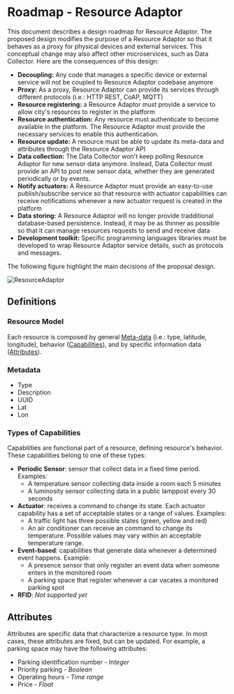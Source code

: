 # Roadmap - Resource Adaptor

This document describes a design roadmap for Resource Adaptor. The proposed
design modifies the purpose of a Resource Adaptor so that it behaves as a proxy
for physical devices and external services. This conceptual change may also
affect other microservices, such as Data Collector. Here are the consequences
of this design:

* **Decoupling:** Any code that manages a specific device or external service
will not be coupled to Resource Adaptor codebase anymore
* **Proxy:** As a proxy, Resource Adaptor can provide its services through
different protocols (i.e.: HTTP REST, CoAP, MQTT)
* **Resource registering:** a Resource Adaptor must provide a service to 
allow city's resources to register in the platform
* **Resource authentication:** Any resource must authenticate to become 
available in the platform. The Resource Adaptor must provide the necessary
services to enable this authentication.
* **Resource update:** A resource must be able to update its meta-data and
attributes through the Resource Adaptor API
* **Data collection:** The Data Collector won't keep polling Resource Adaptor 
for new sensor data anymore. Instead, Data Collector must provide an API to
post new sensor data, whether they are generated periodically or by events.
* **Notify actuators:** A Resource Adaptor must provide an easy-to-use 
publish/subscribe service so that resource with actuator capabilities can
receive notifications whenever a new actuator request is created in the 
platform
* **Data storing:** A Resource Adaptor will no longer provide tradditional
database-based persistence. Instead, it may be as thinner as possible so that
it can manage resources requests to send and receive data
* **Development toolkit:** Specific programming languages libraries must be
developed to wrap Resource Adaptor service details, such as protocols and 
messages.

The following figure highlight the main decisions of the proposal design.

![ResourceAdaptor](../images/resource_adaptor_roadmap.png)

## Definitions

### Resource Model

Each resource is composed by general [Meta-data](#metadata)
(i.e.: type, latitude, longitude), behavior ([Capabilities](#capabilities)),
and by specific information data ([Attributes](#attributes)).

### Metadata

* Type
* Description
* UUID
* Lat
* Lon

### Types of Capabilities

Capabilities are functional part of a resource, defining resource's behavior.
These capabilities belong to one of these types:

* **Periodic Sensor**: sensor that collect data in a fixed time period.
Examples:
  * A temperature sensor collecting data inside a room each 5 minutes
  * A luminosity sensor collecting data in a public lamppost every 30 seconds
* **Actuator**: receives a command to change its state. Each actuator
capability has a set of acceptable states or a range of values. Examples:
  * A traffic light has three possible states (green, yellow and red)
  * An air conditioner can receive an command to change its temperature.
  Possible values may vary within an acceptable temperature range.
* **Event-based**: capabilities that generate data whenever a determined event
happens. Example:
  * A presence sensor that only register an event data when someone enters in
  the monitored room
  * A parking space that register whenever a car vacates a monitored parking
  spot
* **RFID**: *Not supported yet*

## Attributes

Attributes are specific data that characterize a resource type. In most cases,
these attributes are fixed, but can be updated. For example, a parking space
may have the following attributes:

* Parking identification number - *Integer*
* Priority parking -  *Boolean*
* Operating hours - *Time range*
* Price - *Float* 



